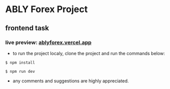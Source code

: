 # ABLY Forex Project
## frontend task

### live preview: [ablyforex.vercel.app](https://ablyforex.vercel.app/)
- to run the project localy, clone the project and run the commands below:
```
$ npm install
```
```
$ npm run dev
```
- any comments and suggestions are highly appreciated.
